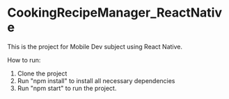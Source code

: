# CookingRecipeManager_ReactNative
This is the project for Mobile Dev subject using React Native.

How to run:
1. Clone the project
2. Run "npm install" to install all necessary dependencies
3. Run "npm start" to run the project.
